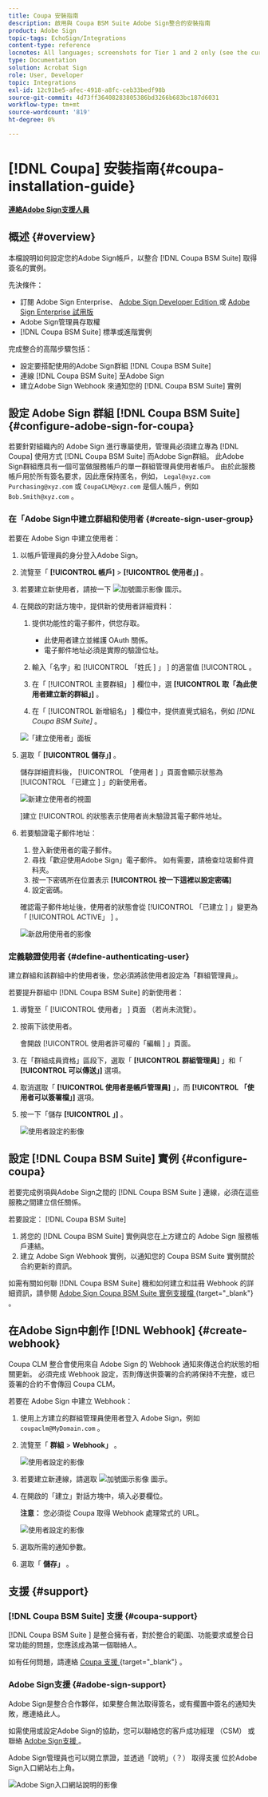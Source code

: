 ```yaml
---
title: Coupa 安裝指南
description: 啟用與 Coupa BSM Suite Adobe Sign整合的安裝指南
product: Adobe Sign
topic-tags: EchoSign/Integrations
content-type: reference
locnotes: All languages; screenshots for Tier 1 and 2 only (see the currently published localized page for guidance)
type: Documentation
solution: Acrobat Sign
role: User, Developer
topic: Integrations
exl-id: 12c91be5-afec-4918-a8fc-ceb33bedf98b
source-git-commit: 4d73ff36408283805386bd3266b683bc187d6031
workflow-type: tm+mt
source-wordcount: '819'
ht-degree: 0%

---
```


# [!DNL Coupa] 安裝指南{#coupa-installation-guide}

[**連絡Adobe Sign支援人員**](https://adobe.com/go/adobesign-support-center)

## 概述 {#overview}

本檔說明如何設定您的Adobe Sign帳戶，以整合 [!DNL Coupa BSM Suite] 取得簽名的實例。

先決條件：

* 訂閱 Adobe Sign Enterprise、 [ Adobe Sign Developer Edition ](https://www.adobe.com/sign/developer-form.html) 或 [ Adobe Sign Enterprise 試用版](https://www.adobe.com/sign/business.html)
* Adobe Sign管理員存取權
* [!DNL Coupa BSM Suite] 標準或進階實例

完成整合的高階步驟包括：

* 設定要搭配使用的Adobe Sign群組 [!DNL Coupa BSM Suite]
* 連線 [!DNL Coupa BSM Suite] 至Adobe Sign
* 建立Adobe Sign Webhook 來通知您的 [!DNL Coupa BSM Suite] 實例

## 設定 Adobe Sign 群組 [!DNL Coupa BSM Suite] {#configure-adobe-sign-for-coupa}

若要針對組織內的 Adobe Sign 進行專屬使用，管理員必須建立專為 [!DNL Coupa] 使用方式 [!DNL Coupa BSM Suite] 而Adobe Sign群組。 此Adobe Sign群組應具有一個可當做服務帳戶的單一群組管理員使用者帳戶。 由於此服務帳戶用於所有簽名要求，因此應保持匿名，例如， `Legal@xyz.com` `Purchasing@xyz.com` 或 `CoupaCLM@xyz.com` 是個人帳戶，例如 `Bob.Smith@xyz.com` 。

### 在「Adobe Sign中建立群組和使用者 {#create-sign-user-group}

若要在 Adobe Sign 中建立使用者：

1. 以帳戶管理員的身分登入Adobe Sign。
1. 流覽至「 **[!UICONTROL 帳戶]** > **[!UICONTROL 使用者」]** 。
1. 若要建立新使用者，請按一下 ![ 加號圖示影像 ](images/icon_plus.png) 圖示。
1. 在開啟的對話方塊中，提供新的使用者詳細資料：

   1. 提供功能性的電子郵件，供您存取。

      * 此使用者建立並維護 OAuth 關係。
      * 電子郵件地址必須是實際的驗證位址。
   1. 輸入「名字」和 [!UICONTROL  「姓氏 ] 」 ] 的適當值 [!UICONTROL  。
   1. 在「 [!UICONTROL  主要群組」 ] 欄位中，選 **[!UICONTROL 取「為此使用者建立新的群組」]** 。
   1. 在「 [!UICONTROL  新增組名」 ] 欄位中，提供直覺式組名，例如 *[!DNL Coupa BSM Suite]* 。

   ![「建立使用者」面板](images/create-user.png)

1. 選取「 **[!UICONTROL 儲存」]** 。

   儲存詳細資料後， [!UICONTROL  「使用者 ] 」頁面會顯示狀態為 [!UICONTROL  「已建立 ] 」的新使用者。

   ![新建立使用者的視圖](images/post-user-creation.png)

   ]建立 [!UICONTROL  的狀態表示使用者尚未驗證其電子郵件地址。

1. 若要驗證電子郵件地址：
   1. 登入新使用者的電子郵件。
   2. 尋找「歡迎使用Adobe Sign」電子郵件。 如有需要，請檢查垃圾郵件資料夾。
   3. 按一下密碼所在位置表示 **[!UICONTROL 按一下這裡以設定密碼]**
   4. 設定密碼。

   確認電子郵件地址後，使用者的狀態會從 [!UICONTROL  「已建立 ] 」變更為「 [!UICONTROL  ACTIVE」 ] 。

   ![新啟用使用者的影像](images/active-user.png)

### 定義驗證使用者 {#define-authenticating-user}

建立群組和該群組中的使用者後，您必須將該使用者設定為「群組管理員」。

若要提升群組中 [!DNL Coupa BSM Suite] 的新使用者：

1. 導覽至「 [!UICONTROL  使用者」 ] 頁面 （若尚未流覽）。
2. 按兩下該使用者。

   會開啟 [!UICONTROL  使用者許可權的「編輯 ] 」頁面。

3. 在「群組成員資格」區段下，選取「 **[!UICONTROL 群組管理員]** 」和「 **[!UICONTROL 可以傳送」]** 選項。
4. 取消選取「 **[!UICONTROL 使用者是帳戶管理員]** 」，而 **[!UICONTROL 「使用者可以簽署檔」]** 選項。
5. 按一下「儲存 **[!UICONTROL 」]** 。

   ![使用者設定的影像](images/user-settings.png)

## 設定 [!DNL Coupa BSM Suite] 實例 {#configure-coupa}

若要完成例項與Adobe Sign之間的 [!DNL Coupa BSM Suite ] 連線，必須在這些服務之間建立信任關係。

若要設定： [!DNL Coupa BSM Suite]

1. 將您的 [!DNL Coupa BSM Suite] 實例與您在上方建立的 Adobe Sign 服務帳戶連結。
1. 建立 Adobe Sign Webhook 實例，以通知您的 Coupa BSM Suite 實例關於合約更新的資訊。

如需有關如何聯 [!DNL Coupa BSM Suite] 機和如何建立和註冊 Webhook 的詳細資訊，請參閱 [ Adobe Sign Coupa BSM Suite 實例支援檔 ](https://success.coupa.com/Support/Docs/Power_Apps/CLM_Standard/Signing_and_Approvals/Enable_E-Signatures_Through_Adobe_Sign_and_DocuSign) {target="_blank"} 。

## 在Adobe Sign中創作 [!DNL Webhook] {#create-webhook}

Coupa CLM 整合會使用來自 Adobe Sign 的 Webhook 通知來傳送合約狀態的相關更新。 必須完成 Webhook 設定，否則傳送供簽署的合約將保持不完整，或已簽署的合約不會傳回 Coupa CLM。

若要在 Adobe Sign 中建立 Webhook：

1. 使用上方建立的群組管理員使用者登入 Adobe Sign，例如 `coupaclm@MyDomain.com` 。

1. 流覽至「 **群組** > **Webhook」** 。

   ![使用者設定的影像](images/webhook-login.png)

1. 若要建立新連線，請選取 ![ 加號圖示影像 ](images/icon_plus.png) 圖示。

1. 在開啟的「建立」對話方塊中，填入必要欄位。

   **注意：** 您必須從 Coupa 取得 Webhook 處理常式的 URL。

   ![使用者設定的影像](images/webhook-create.png)

1. 選取所需的通知參數。

1. 選取「 **儲存」** 。

## 支援 {#support}

### [!DNL Coupa BSM Suite] 支援 {#coupa-support}

[!DNL Coupa BSM Suite ] 是整合擁有者，對於整合的範圍、功能要求或整合日常功能的問題，您應該成為第一個聯絡人。

如有任何問題，請連絡 [ Coupa 支援 ](https://success.coupa.com/Support/Welcome_to_Coupa_Support) {target="_blank"} 。

### Adobe Sign支援 {#adobe-sign-support}

Adobe Sign是整合合作夥伴，如果整合無法取得簽名，或有擱置中簽名的通知失敗，應連絡此人。

如需使用或設定Adobe Sign的協助，您可以聯絡您的客戶成功經理 （CSM） 或聯絡 [ Adobe Sign支援 ](https://adobe.com/go/adobesign-support-center) 。

Adobe Sign管理員也可以開立票證，並透過「說明」（？） 取得支援 位於Adobe Sign入口網站右上角。

![Adobe Sign入口網站說明的影像](images/sign-portal-help.png)
